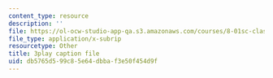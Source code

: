 ```yaml
---
content_type: resource
description: ''
file: https://ol-ocw-studio-app-qa.s3.amazonaws.com/courses/8-01sc-classical-mechanics-fall-2016/db5765d599c85e64dbbaf3e50f454d9f_NbXDgm7UyVM.srt
file_type: application/x-subrip
resourcetype: Other
title: 3play caption file
uid: db5765d5-99c8-5e64-dbba-f3e50f454d9f
---
```

